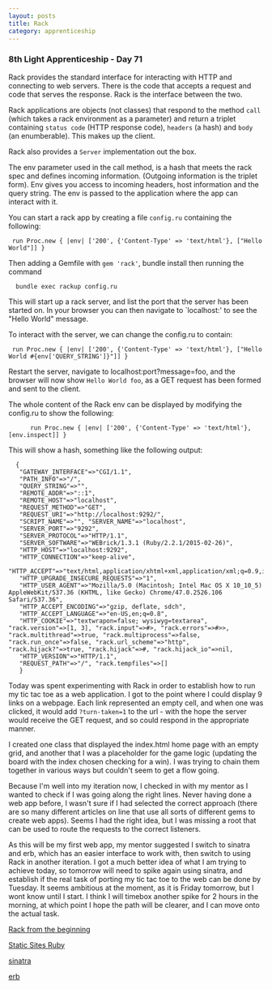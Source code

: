 ```yaml
---
layout: posts
title: Rack
category: apprenticeship
---
```


### 8th Light Apprenticeship - Day 71

Rack provides the standard interface for interacting with HTTP and connecting to web servers. There is the code that accepts a request and code that serves the response. Rack is the interface between the two. 

<!--break--> 

Rack applications are objects (not classes) that respond to the method `call` (which takes a rack environment as a parameter) and return a triplet containing `status code` (HTTP response code), `headers` (a hash) and `body` (an enumberable). This makes up the client.

Rack also provides a `Server` implementation out the box.

The env parameter used in the call method, is a hash that meets the rack spec and defines incoming information. (Outgoing information is the triplet form). Env gives you access to incoming headers, host information and the query string. The env is passed to the application where the app can interact with it.

You can start a rack app by creating a file `config.ru` containing the following:
     
     run Proc.new { |env| ['200', {'Content-Type' => 'text/html'}, ["Hello World"]] }

Then adding a Gemfile with `gem 'rack'`, bundle install then running the command 

      bundle exec rackup config.ru 
      
This will start up a rack server, and list the port that the server has been started on. In your browser you can then navigate to `localhost:<port>' to see the "Hello World" message.

To interact with the server, we can change the config.ru to contain:

     run Proc.new { |env| ['200', {'Content-Type' => 'text/html'}, ["Hello World #{env['QUERY_STRING']}"]] }
     
Restart the server, navigate to localhost:port?message=foo, and the browser will now show `Hello World foo`, as a GET request has been formed and sent to the client.

The whole content of the Rack env can be displayed by modifying the config.ru to show the following:  
          
          run Proc.new { |env| ['200', {'Content-Type' => 'text/html'}, [env.inspect]] }

This will show a hash, something like the following output:

      { 
       "GATEWAY_INTERFACE"=>"CGI/1.1", 
       "PATH_INFO"=>"/", 
       "QUERY_STRING"=>"", 
       "REMOTE_ADDR"=>"::1", 
       "REMOTE_HOST"=>"localhost", 
       "REQUEST_METHOD"=>"GET", 
       "REQUEST_URI"=>"http://localhost:9292/", 
       "SCRIPT_NAME"=>"", "SERVER_NAME"=>"localhost", 
       "SERVER_PORT"=>"9292", 
       "SERVER_PROTOCOL"=>"HTTP/1.1", 
       "SERVER_SOFTWARE"=>"WEBrick/1.3.1 (Ruby/2.2.1/2015-02-26)", 
       "HTTP_HOST"=>"localhost:9292", 
       "HTTP_CONNECTION"=>"keep-alive", 
       "HTTP_ACCEPT"=>"text/html,application/xhtml+xml,application/xml;q=0.9,image/webp,*/*;q=0.8",      
       "HTTP_UPGRADE_INSECURE_REQUESTS"=>"1", 
       "HTTP_USER_AGENT"=>"Mozilla/5.0 (Macintosh; Intel Mac OS X 10_10_5) AppleWebKit/537.36 (KHTML, like Gecko) Chrome/47.0.2526.106 Safari/537.36", 
       "HTTP_ACCEPT_ENCODING"=>"gzip, deflate, sdch", 
       "HTTP_ACCEPT_LANGUAGE"=>"en-US,en;q=0.8", 
       "HTTP_COOKIE"=>"textwrapon=false; wysiwyg=textarea", "rack.version"=>[1, 3], "rack.input"=>#>, "rack.errors"=>#>>, "rack.multithread"=>true, "rack.multiprocess"=>false, "rack.run_once"=>false, "rack.url_scheme"=>"http", "rack.hijack?"=>true, "rack.hijack"=>#, "rack.hijack_io"=>nil, 
       "HTTP_VERSION"=>"HTTP/1.1", 
       "REQUEST_PATH"=>"/", "rack.tempfiles"=>[]
       }


Today was spent experimenting with Rack in order to establish how to run my tic tac toe as a web application. I got to the point where I could display 9 links on a webpage. Each link represented an empty cell, and when one was clicked, it would add `?turn-taken=1` to the url - with the hope the server would receive the GET request, and so could respond in the appropriate manner.

I created one class that displayed the index.html home page with an empty grid, and another that I was a placeholder for the game logic (updating the board with the index chosen checking for a win). I was trying to chain them together in various ways but couldn't seem to get a flow going.

Because I'm well into my iteration now, I checked in with my mentor as I wanted to check if I was going along the right lines. Never having done a web app before, I wasn't sure if I had selected the correct approach (there are so many different articles on line that use all sorts of different gems to create web apps). Seems I had the right idea, but I was missing a root that can be used to route the requests to the correct listeners. 

As this will be my first web app, my mentor suggested I switch to sinatra and erb, which has an easier interface to work with, then switch to using Rack in another iteration. I got a much better idea of what I am trying to achieve today, so tomorrow will need to spike again using sinatra, and establish if the real task of porting my tic tac toe to the web can be done by Tuesday. It seems ambitious at the moment, as it is Friday tomorrow, but I wont know until I start. I think I will timebox another spike for 2 hours in the morning, at which point I hope the path will be clearer, and I can move onto the actual task.


[Rack from the beginning](http://hawkins.io/2012/07/rack_from_the_beginning/)

[Static Sites Ruby](https://devcenter.heroku.com/articles/static-sites-ruby)



[sinatra](http://www.sinatrarb.com/documentation.html)

[erb](https://github.com/rtomayko/tilt)